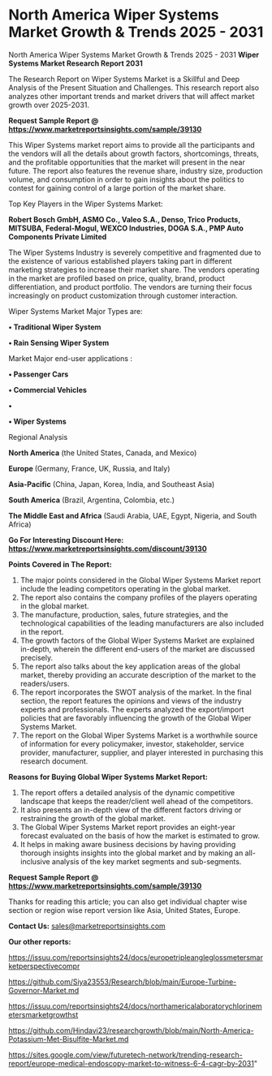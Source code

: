 # North America Wiper Systems Market Growth & Trends 2025 - 2031
North America Wiper Systems Market Growth & Trends 2025 - 2031
<strong>Wiper Systems Market Research Report 2031</strong>

The Research Report on Wiper Systems Market is a Skillful and Deep Analysis of the Present Situation and Challenges. This research report also analyzes other important trends and market drivers that will affect market growth over 2025-2031.

<strong>Request Sample Report @ <a href=https://www.marketreportsinsights.com/sample/39130>https://www.marketreportsinsights.com/sample/39130</a></strong>

This Wiper Systems market report aims to provide all the participants and the vendors will all the details about growth factors, shortcomings, threats, and the profitable opportunities that the market will present in the near future. The report also features the revenue share, industry size, production volume, and consumption in order to gain insights about the politics to contest for gaining control of a large portion of the market share.

Top Key Players in the Wiper Systems Market:

<strong>Robert Bosch GmbH, ASMO Co., Valeo S.A., Denso, Trico Products, MITSUBA, Federal-Mogul, WEXCO Industries, DOGA S.A., PMP Auto Components Private Limited</strong>

The Wiper Systems Industry is severely competitive and fragmented due to the existence of various established players taking part in different marketing strategies to increase their market share. The vendors operating in the market are profiled based on price, quality, brand, product differentiation, and product portfolio. The vendors are turning their focus increasingly on product customization through customer interaction.

Wiper Systems Market Major Types are:

<strong>•  Traditional Wiper System

•  Rain Sensing Wiper System</strong>

Market Major end-user applications :

<strong>•  Passenger Cars

•  Commercial Vehicles

•  

•  Wiper Systems</strong>

Regional Analysis

</u><strong><b>North America</b></strong> (the United States, Canada, and Mexico)

<strong><b>Europe </b></strong>(Germany, France, UK, Russia, and Italy)

<strong><b>Asia-Pacific</b></strong> (China, Japan, Korea, India, and Southeast Asia)

<strong><b>South America</b></strong> (Brazil, Argentina, Colombia, etc.)

<strong><b>The Middle East and Africa</b></strong> (Saudi Arabia, UAE, Egypt, Nigeria, and South Africa)

<strong>Go For Interesting Discount Here: <a href=https://www.marketreportsinsights.com/discount/39130>https://www.marketreportsinsights.com/discount/39130</a></strong>

<strong>Points Covered in The Report:</strong>
<ol>
  <li>The major points considered in the Global Wiper Systems Market report include the leading competitors operating in the global market.</li>
  <li>The report also contains the company profiles of the players operating in the global market.</li>
  <li>The manufacture, production, sales, future strategies, and the technological capabilities of the leading manufacturers are also included in the report.</li>
  <li>The growth factors of the Global Wiper Systems Market are explained in-depth, wherein the different end-users of the market are discussed precisely.</li>
  <li>The report also talks about the key application areas of the global market, thereby providing an accurate description of the market to the readers/users.</li>
  <li>The report incorporates the SWOT analysis of the market. In the final section, the report features the opinions and views of the industry experts and professionals. The experts analyzed the export/import policies that are favorably influencing the growth of the Global Wiper Systems Market.</li>
  <li>The report on the Global Wiper Systems Market is a worthwhile source of information for every policymaker, investor, stakeholder, service provider, manufacturer, supplier, and player interested in purchasing this research document.</li>
</ol>
<strong>Reasons for Buying Global Wiper Systems Market Report:</strong>

<ol>
  <li>The report offers a detailed analysis of the dynamic competitive landscape that keeps the reader/client well ahead of the competitors.</li>
  <li>It also presents an in-depth view of the different factors driving or restraining the growth of the global market.</li>
  <li>The Global Wiper Systems Market report provides an eight-year forecast evaluated on the basis of how the market is estimated to grow.</li>
  <li>It helps in making aware business decisions by having providing thorough insights insights into the global market and by making an all-inclusive analysis of the key market segments and sub-segments.</li>
</ol>
<strong>Request Sample Report @ <a href=https://www.marketreportsinsights.com/sample/39130>https://www.marketreportsinsights.com/sample/39130</a></strong>


Thanks for reading this article; you can also get individual chapter wise section or region wise report version like Asia, United States, Europe.

<strong>Contact Us:</strong>
sales@marketreportsinsights.com

<strong>Our other reports:</strong>

<a href=https://issuu.com/reportsinsights24/docs/europetripleangleglossmetersmarketperspectivecompr>https://issuu.com/reportsinsights24/docs/europetripleangleglossmetersmarketperspectivecompr</a>

<a href=https://github.com/Siya23553/Research/blob/main/Europe-Turbine-Governor-Market.md>https://github.com/Siya23553/Research/blob/main/Europe-Turbine-Governor-Market.md</a>

<a href=https://issuu.com/reportsinsights24/docs/northamericalaboratorychlorinemetersmarketgrowthst>https://issuu.com/reportsinsights24/docs/northamericalaboratorychlorinemetersmarketgrowthst</a>

<a href=https://github.com/Hindavi23/researchgrowth/blob/main/North-America-Potassium-Met-Bisulfite-Market.md>https://github.com/Hindavi23/researchgrowth/blob/main/North-America-Potassium-Met-Bisulfite-Market.md</a>

<a href=https://sites.google.com/view/futuretech-network/trending-research-report/europe-medical-endoscopy-market-to-witness-6-4-cagr-by-2031>https://sites.google.com/view/futuretech-network/trending-research-report/europe-medical-endoscopy-market-to-witness-6-4-cagr-by-2031</a>"
